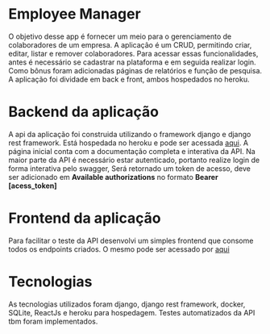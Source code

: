 # Employee Manager

O objetivo desse app é fornecer um meio para o gerenciamento de colaboradores de um empresa. A aplicação
é um CRUD, permitindo criar, editar, listar e remover colaboradores. Para acessar essas funcionalidades, antes é necessário se cadastrar na plataforma e em seguida realizar login. Como bônus foram adicionadas páginas de relatórios e função de pesquisa. A aplicação foi dividade em back e front, ambos hospedados no heroku.

# Backend da aplicação

A api da aplicação foi construida utilizando o framework django e django rest framework. Está hospedada no heroku e pode ser acessada <a href="https://ssys-employee-manager-test.herokuapp.com/">aqui</a>. A página inicial conta com a documentação completa e interativa da API. Na maior parte da API é necessário estar autenticado, portanto realize login de forma interativa pelo swagger, Será retornado um token de acesso, deve ser adicionado em <strong>Available authorizations</strong> no formato <strong> Bearer [acess_token] </strong>


# Frontend da aplicação

Para facilitar o teste da API desenvolvi um simples frontend que consome todos os endpoints criados. O mesmo pode ser acessado por <a href="https://frontend-dafiti-test.herokuapp.com/">aqui</a>


# Tecnologias
As tecnologias utilizados foram django, django rest framework, docker, SQLite, ReactJs e heroku para hospedagem. Testes automatizados da API tbm foram implementados.
